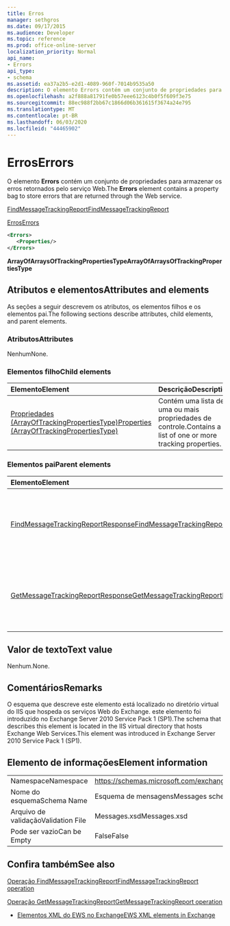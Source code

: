 ```yaml
---
title: Erros
manager: sethgros
ms.date: 09/17/2015
ms.audience: Developer
ms.topic: reference
ms.prod: office-online-server
localization_priority: Normal
api_name:
- Errors
api_type:
- schema
ms.assetid: ea37a2b5-e2d1-4089-960f-7014b9535a50
description: O elemento Errors contém um conjunto de propriedades para armazenar os erros retornados pelo serviço Web.
ms.openlocfilehash: a2f888a81791fe0b57eee6123c4b0f5f609f3e75
ms.sourcegitcommit: 88ec988f2bb67c1866d06b361615f3674a24e795
ms.translationtype: MT
ms.contentlocale: pt-BR
ms.lasthandoff: 06/03/2020
ms.locfileid: "44465902"
---
```

# <a name="errors"></a><span data-ttu-id="3ad36-103">Erros</span><span class="sxs-lookup"><span data-stu-id="3ad36-103">Errors</span></span>

<span data-ttu-id="3ad36-104">O elemento **Errors** contém um conjunto de propriedades para armazenar os erros retornados pelo serviço Web.</span><span class="sxs-lookup"><span data-stu-id="3ad36-104">The **Errors** element contains a property bag to store errors that are returned through the Web service.</span></span> 
  
[<span data-ttu-id="3ad36-105">FindMessageTrackingReport</span><span class="sxs-lookup"><span data-stu-id="3ad36-105">FindMessageTrackingReport</span></span>](findmessagetrackingreport.md)
  
[<span data-ttu-id="3ad36-106">Erros</span><span class="sxs-lookup"><span data-stu-id="3ad36-106">Errors</span></span>](errors-ex15websvcsotherref.md)
  
```xml
<Errors>
   <Properties/>
</Errors>
```

 <span data-ttu-id="3ad36-107">**ArrayOfArraysOfTrackingPropertiesType**</span><span class="sxs-lookup"><span data-stu-id="3ad36-107">**ArrayOfArraysOfTrackingPropertiesType**</span></span>
## <a name="attributes-and-elements"></a><span data-ttu-id="3ad36-108">Atributos e elementos</span><span class="sxs-lookup"><span data-stu-id="3ad36-108">Attributes and elements</span></span>

<span data-ttu-id="3ad36-109">As seções a seguir descrevem os atributos, os elementos filhos e os elementos pai.</span><span class="sxs-lookup"><span data-stu-id="3ad36-109">The following sections describe attributes, child elements, and parent elements.</span></span>
  
### <a name="attributes"></a><span data-ttu-id="3ad36-110">Atributos</span><span class="sxs-lookup"><span data-stu-id="3ad36-110">Attributes</span></span>

<span data-ttu-id="3ad36-111">Nenhum</span><span class="sxs-lookup"><span data-stu-id="3ad36-111">None.</span></span>
  
### <a name="child-elements"></a><span data-ttu-id="3ad36-112">Elementos filho</span><span class="sxs-lookup"><span data-stu-id="3ad36-112">Child elements</span></span>

|<span data-ttu-id="3ad36-113">**Elemento**</span><span class="sxs-lookup"><span data-stu-id="3ad36-113">**Element**</span></span>|<span data-ttu-id="3ad36-114">**Descrição**</span><span class="sxs-lookup"><span data-stu-id="3ad36-114">**Description**</span></span>|
|:-----|:-----|
|[<span data-ttu-id="3ad36-115">Propriedades (ArrayOfTrackingPropertiesType)</span><span class="sxs-lookup"><span data-stu-id="3ad36-115">Properties (ArrayOfTrackingPropertiesType)</span></span>](properties-arrayoftrackingpropertiestype.md) <br/> |<span data-ttu-id="3ad36-116">Contém uma lista de uma ou mais propriedades de controle.</span><span class="sxs-lookup"><span data-stu-id="3ad36-116">Contains a list of one or more tracking properties.</span></span>  <br/> |
   
### <a name="parent-elements"></a><span data-ttu-id="3ad36-117">Elementos pai</span><span class="sxs-lookup"><span data-stu-id="3ad36-117">Parent elements</span></span>

|<span data-ttu-id="3ad36-118">**Elemento**</span><span class="sxs-lookup"><span data-stu-id="3ad36-118">**Element**</span></span>|<span data-ttu-id="3ad36-119">**Descrição**</span><span class="sxs-lookup"><span data-stu-id="3ad36-119">**Description**</span></span>|
|:-----|:-----|
|[<span data-ttu-id="3ad36-120">FindMessageTrackingReportResponse</span><span class="sxs-lookup"><span data-stu-id="3ad36-120">FindMessageTrackingReportResponse</span></span>](findmessagetrackingreportresponse.md) <br/> |<span data-ttu-id="3ad36-121">Contém o status e o resultado de uma única solicitação de [operação FindMessageTrackingReport](findmessagetrackingreport-operation.md) .</span><span class="sxs-lookup"><span data-stu-id="3ad36-121">Contains the status and result of a single [FindMessageTrackingReport operation](findmessagetrackingreport-operation.md) request.</span></span>  <br/> |
|[<span data-ttu-id="3ad36-122">GetMessageTrackingReportResponse</span><span class="sxs-lookup"><span data-stu-id="3ad36-122">GetMessageTrackingReportResponse</span></span>](getmessagetrackingreportresponse.md) <br/> |<span data-ttu-id="3ad36-123">Contém o resultado de uma única solicitação de [operação GetMessageTrackingReport](getmessagetrackingreport-operation.md) .</span><span class="sxs-lookup"><span data-stu-id="3ad36-123">Contains the result of a single [GetMessageTrackingReport operation](getmessagetrackingreport-operation.md) request.</span></span>  <br/> |
   
## <a name="text-value"></a><span data-ttu-id="3ad36-124">Valor de texto</span><span class="sxs-lookup"><span data-stu-id="3ad36-124">Text value</span></span>

<span data-ttu-id="3ad36-125">Nenhum.</span><span class="sxs-lookup"><span data-stu-id="3ad36-125">None.</span></span>
  
## <a name="remarks"></a><span data-ttu-id="3ad36-126">Comentários</span><span class="sxs-lookup"><span data-stu-id="3ad36-126">Remarks</span></span>

<span data-ttu-id="3ad36-127">O esquema que descreve este elemento está localizado no diretório virtual do IIS que hospeda os serviços Web do Exchange. este elemento foi introduzido no Exchange Server 2010 Service Pack 1 (SP1).</span><span class="sxs-lookup"><span data-stu-id="3ad36-127">The schema that describes this element is located in the IIS virtual directory that hosts Exchange Web Services.This element was introduced in Exchange Server 2010 Service Pack 1 (SP1).</span></span>
  
## <a name="element-information"></a><span data-ttu-id="3ad36-128">Elemento de informações</span><span class="sxs-lookup"><span data-stu-id="3ad36-128">Element information</span></span>

|||
|:-----|:-----|
|<span data-ttu-id="3ad36-129">Namespace</span><span class="sxs-lookup"><span data-stu-id="3ad36-129">Namespace</span></span>  <br/> |https://schemas.microsoft.com/exchange/services/2006/messages  <br/> |
|<span data-ttu-id="3ad36-130">Nome do esquema</span><span class="sxs-lookup"><span data-stu-id="3ad36-130">Schema Name</span></span>  <br/> |<span data-ttu-id="3ad36-131">Esquema de mensagens</span><span class="sxs-lookup"><span data-stu-id="3ad36-131">Messages schema</span></span>  <br/> |
|<span data-ttu-id="3ad36-132">Arquivo de validação</span><span class="sxs-lookup"><span data-stu-id="3ad36-132">Validation File</span></span>  <br/> |<span data-ttu-id="3ad36-133">Messages.xsd</span><span class="sxs-lookup"><span data-stu-id="3ad36-133">Messages.xsd</span></span>  <br/> |
|<span data-ttu-id="3ad36-134">Pode ser vazio</span><span class="sxs-lookup"><span data-stu-id="3ad36-134">Can be Empty</span></span>  <br/> |<span data-ttu-id="3ad36-135">False</span><span class="sxs-lookup"><span data-stu-id="3ad36-135">False</span></span>  <br/> |
   
## <a name="see-also"></a><span data-ttu-id="3ad36-136">Confira também</span><span class="sxs-lookup"><span data-stu-id="3ad36-136">See also</span></span>



[<span data-ttu-id="3ad36-137">Operação FindMessageTrackingReport</span><span class="sxs-lookup"><span data-stu-id="3ad36-137">FindMessageTrackingReport operation</span></span>](findmessagetrackingreport-operation.md)
  
[<span data-ttu-id="3ad36-138">Operação GetMessageTrackingReport</span><span class="sxs-lookup"><span data-stu-id="3ad36-138">GetMessageTrackingReport operation</span></span>](getmessagetrackingreport-operation.md)


- [<span data-ttu-id="3ad36-139">Elementos XML do EWS no Exchange</span><span class="sxs-lookup"><span data-stu-id="3ad36-139">EWS XML elements in Exchange</span></span>](ews-xml-elements-in-exchange.md)

